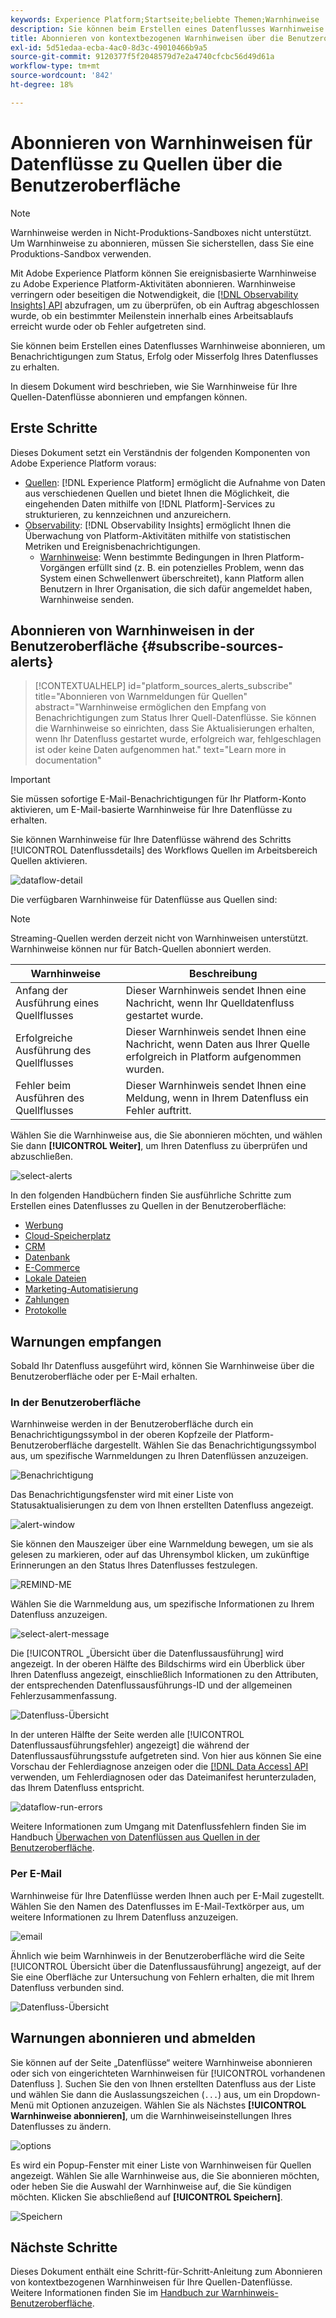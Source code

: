 ```yaml
---
keywords: Experience Platform;Startseite;beliebte Themen;Warnhinweise
description: Sie können beim Erstellen eines Datenflusses Warnhinweise abonnieren, um Benachrichtigungen zum Status, Erfolg oder Misserfolg Ihres Datenflusses zu erhalten.
title: Abonnieren von kontextbezogenen Warnhinweisen über die Benutzeroberfläche
exl-id: 5d51edaa-ecba-4ac0-8d3c-49010466b9a5
source-git-commit: 9120377f5f2048579d7e2a4740cfcbc56d49d61a
workflow-type: tm+mt
source-wordcount: '842'
ht-degree: 18%

---
```


# Abonnieren von Warnhinweisen für Datenflüsse zu Quellen über die Benutzeroberfläche

>[!NOTE]
>
>Warnhinweise werden in Nicht-Produktions-Sandboxes nicht unterstützt. Um Warnhinweise zu abonnieren, müssen Sie sicherstellen, dass Sie eine Produktions-Sandbox verwenden.

Mit Adobe Experience Platform können Sie ereignisbasierte Warnhinweise zu Adobe Experience Platform-Aktivitäten abonnieren. Warnhinweise verringern oder beseitigen die Notwendigkeit, die [[!DNL Observability Insights] API](../../../observability/api/overview.md) abzufragen, um zu überprüfen, ob ein Auftrag abgeschlossen wurde, ob ein bestimmter Meilenstein innerhalb eines Arbeitsablaufs erreicht wurde oder ob Fehler aufgetreten sind.

Sie können beim Erstellen eines Datenflusses Warnhinweise abonnieren, um Benachrichtigungen zum Status, Erfolg oder Misserfolg Ihres Datenflusses zu erhalten.

In diesem Dokument wird beschrieben, wie Sie Warnhinweise für Ihre Quellen-Datenflüsse abonnieren und empfangen können.

## Erste Schritte

Dieses Dokument setzt ein Verständnis der folgenden Komponenten von Adobe Experience Platform voraus:

* [Quellen](../../home.md): [!DNL Experience Platform] ermöglicht die Aufnahme von Daten aus verschiedenen Quellen und bietet Ihnen die Möglichkeit, die eingehenden Daten mithilfe von [!DNL Platform]-Services zu strukturieren, zu kennzeichnen und anzureichern.
* [Observability](../../../observability/home.md): [!DNL Observability Insights] ermöglicht Ihnen die Überwachung von Platform-Aktivitäten mithilfe von statistischen Metriken und Ereignisbenachrichtigungen.
   * [Warnhinweise](../../../observability/alerts/overview.md): Wenn bestimmte Bedingungen in Ihren Platform-Vorgängen erfüllt sind (z. B. ein potenzielles Problem, wenn das System einen Schwellenwert überschreitet), kann Platform allen Benutzern in Ihrer Organisation, die sich dafür angemeldet haben, Warnhinweise senden.

## Abonnieren von Warnhinweisen in der Benutzeroberfläche {#subscribe-sources-alerts}

>[!CONTEXTUALHELP]
>id="platform_sources_alerts_subscribe"
>title="Abonnieren von Warnmeldungen für Quellen"
>abstract="Warnhinweise ermöglichen den Empfang von Benachrichtigungen zum Status Ihrer Quell-Datenflüsse. Sie können die Warnhinweise so einrichten, dass Sie Aktualisierungen erhalten, wenn Ihr Datenfluss gestartet wurde, erfolgreich war, fehlgeschlagen ist oder keine Daten aufgenommen hat."
>text="Learn more in documentation"

>[!IMPORTANT]
>
>Sie müssen sofortige E-Mail-Benachrichtigungen für Ihr Platform-Konto aktivieren, um E-Mail-basierte Warnhinweise für Ihre Datenflüsse zu erhalten.

Sie können Warnhinweise für Ihre Datenflüsse während des Schritts [!UICONTROL Datenflussdetails] des Workflows Quellen im Arbeitsbereich Quellen aktivieren.

![dataflow-detail](../../images/tutorials/alerts/dataflow-detail.png)

Die verfügbaren Warnhinweise für Datenflüsse aus Quellen sind:

>[!NOTE]
>
>Streaming-Quellen werden derzeit nicht von Warnhinweisen unterstützt. Warnhinweise können nur für Batch-Quellen abonniert werden.

| Warnhinweise | Beschreibung |
| --- | --- |
| Anfang der Ausführung eines Quellflusses | Dieser Warnhinweis sendet Ihnen eine Nachricht, wenn Ihr Quelldatenfluss gestartet wurde. |
| Erfolgreiche Ausführung des Quellflusses | Dieser Warnhinweis sendet Ihnen eine Nachricht, wenn Daten aus Ihrer Quelle erfolgreich in Platform aufgenommen wurden. |
| Fehler beim Ausführen des Quellflusses | Dieser Warnhinweis sendet Ihnen eine Meldung, wenn in Ihrem Datenfluss ein Fehler auftritt. |

Wählen Sie die Warnhinweise aus, die Sie abonnieren möchten, und wählen Sie dann **[!UICONTROL Weiter]**, um Ihren Datenfluss zu überprüfen und abzuschließen.

![select-alerts](../../images/tutorials/alerts/select-alerts.png)

In den folgenden Handbüchern finden Sie ausführliche Schritte zum Erstellen eines Datenflusses zu Quellen in der Benutzeroberfläche:

* [Werbung](./dataflow/advertising.md)
* [Cloud-Speicherplatz](./dataflow/batch/cloud-storage.md)
* [CRM](./dataflow/crm.md)
* [Datenbank](./dataflow/databases.md)
* [E-Commerce](./dataflow/ecommerce.md)
* [Lokale Dateien](./create/local-system/local-file-upload.md)
* [Marketing-Automatisierung](./dataflow/marketing-automation.md)
* [Zahlungen](./dataflow/payments.md)
* [Protokolle](./dataflow/protocols.md)

## Warnungen empfangen

Sobald Ihr Datenfluss ausgeführt wird, können Sie Warnhinweise über die Benutzeroberfläche oder per E-Mail erhalten.

### In der Benutzeroberfläche

Warnhinweise werden in der Benutzeroberfläche durch ein Benachrichtigungssymbol in der oberen Kopfzeile der Platform-Benutzeroberfläche dargestellt. Wählen Sie das Benachrichtigungssymbol aus, um spezifische Warnmeldungen zu Ihren Datenflüssen anzuzeigen.

![Benachrichtigung](../../images/tutorials/alerts/notification.png)

Das Benachrichtigungsfenster wird mit einer Liste von Statusaktualisierungen zu dem von Ihnen erstellten Datenfluss angezeigt.

![alert-window](../../images/tutorials/alerts/alert-window.png)

Sie können den Mauszeiger über eine Warnmeldung bewegen, um sie als gelesen zu markieren, oder auf das Uhrensymbol klicken, um zukünftige Erinnerungen an den Status Ihres Datenflusses festzulegen.

![REMIND-ME](../../images/tutorials/alerts/remind-me.png)

Wählen Sie die Warnmeldung aus, um spezifische Informationen zu Ihrem Datenfluss anzuzeigen.

![select-alert-message](../../images/tutorials/alerts/select-alert-message.png)

Die [!UICONTROL  „Übersicht über die Datenflussausführung] wird angezeigt. In der oberen Hälfte des Bildschirms wird ein Überblick über Ihren Datenfluss angezeigt, einschließlich Informationen zu den Attributen, der entsprechenden Datenflussausführungs-ID und der allgemeinen Fehlerzusammenfassung.

![Datenfluss-Übersicht](../../images/tutorials/alerts/dataflow-overview.png)

In der unteren Hälfte der Seite werden alle [!UICONTROL Datenflussausführungsfehler) angezeigt] die während der Datenflussausführungsstufe aufgetreten sind. Von hier aus können Sie eine Vorschau der Fehlerdiagnose anzeigen oder die [[!DNL Data Access] API](https://www.adobe.io/experience-platform-apis/references/data-access/) verwenden, um Fehlerdiagnosen oder das Dateimanifest herunterzuladen, das Ihrem Datenfluss entspricht.

![dataflow-run-errors](../../images/tutorials/alerts/dataflow-run-error.png)

Weitere Informationen zum Umgang mit Datenflussfehlern finden Sie im Handbuch [Überwachen von Datenflüssen aus Quellen in der Benutzeroberfläche](../../../dataflows/ui/monitor-sources.md).

### Per E-Mail

Warnhinweise für Ihre Datenflüsse werden Ihnen auch per E-Mail zugestellt. Wählen Sie den Namen des Datenflusses im E-Mail-Textkörper aus, um weitere Informationen zu Ihrem Datenfluss anzuzeigen.

![email](../../images/tutorials/alerts/email.png)

Ähnlich wie beim Warnhinweis in der Benutzeroberfläche wird die Seite [!UICONTROL Übersicht über die Datenflussausführung] angezeigt, auf der Sie eine Oberfläche zur Untersuchung von Fehlern erhalten, die mit Ihrem Datenfluss verbunden sind.

![Datenfluss-Übersicht](../../images/tutorials/alerts/dataflow-overview.png)

## Warnungen abonnieren und abmelden

Sie können auf der Seite „Datenflüsse“ weitere Warnhinweise abonnieren oder sich von eingerichteten Warnhinweisen für [!UICONTROL  vorhandenen Datenfluss ]. Suchen Sie den von Ihnen erstellten Datenfluss aus der Liste und wählen Sie dann die Auslassungszeichen (`...`) aus, um ein Dropdown-Menü mit Optionen anzuzeigen. Wählen Sie als Nächstes **[!UICONTROL Warnhinweise abonnieren]**, um die Warnhinweiseinstellungen Ihres Datenflusses zu ändern.

![options](../../images/tutorials/alerts/options.png)

Es wird ein Popup-Fenster mit einer Liste von Warnhinweisen für Quellen angezeigt. Wählen Sie alle Warnhinweise aus, die Sie abonnieren möchten, oder heben Sie die Auswahl der Warnhinweise auf, die Sie kündigen möchten. Klicken Sie abschließend auf **[!UICONTROL Speichern]**.

![Speichern](../../images/tutorials/alerts/save.png)

## Nächste Schritte

Dieses Dokument enthält eine Schritt-für-Schritt-Anleitung zum Abonnieren von kontextbezogenen Warnhinweisen für Ihre Quellen-Datenflüsse. Weitere Informationen finden Sie im [Handbuch zur Warnhinweis-Benutzeroberfläche](../../../observability/alerts/ui.md).